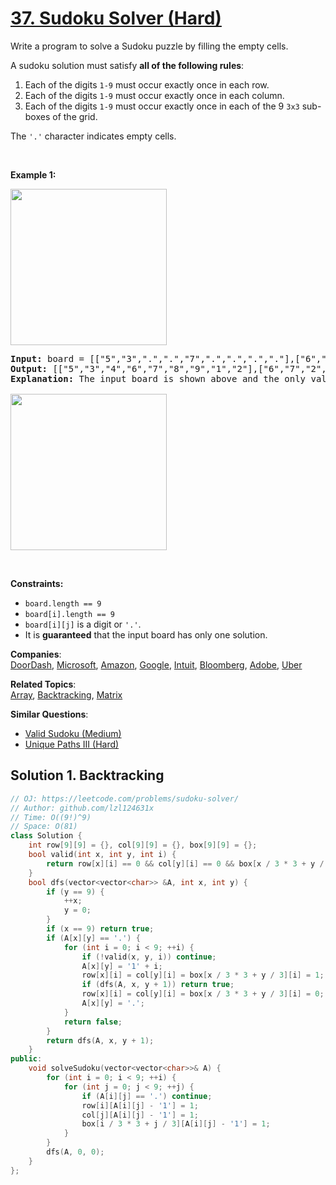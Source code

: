 # [37. Sudoku Solver (Hard)](https://leetcode.com/problems/sudoku-solver/)

<p>Write a program to solve a Sudoku puzzle by filling the empty cells.</p>

<p>A sudoku solution must satisfy <strong>all of the following rules</strong>:</p>

<ol>
	<li>Each of the digits <code>1-9</code> must occur exactly once in each row.</li>
	<li>Each of the digits <code>1-9</code> must occur exactly once in each column.</li>
	<li>Each of the digits <code>1-9</code> must occur exactly once in each of the 9 <code>3x3</code> sub-boxes of the grid.</li>
</ol>

<p>The <code>'.'</code> character indicates empty cells.</p>

<p>&nbsp;</p>
<p><strong>Example 1:</strong></p>
<img src="https://upload.wikimedia.org/wikipedia/commons/thumb/f/ff/Sudoku-by-L2G-20050714.svg/250px-Sudoku-by-L2G-20050714.svg.png" style="height:250px; width:250px">
<pre><strong>Input:</strong> board = [["5","3",".",".","7",".",".",".","."],["6",".",".","1","9","5",".",".","."],[".","9","8",".",".",".",".","6","."],["8",".",".",".","6",".",".",".","3"],["4",".",".","8",".","3",".",".","1"],["7",".",".",".","2",".",".",".","6"],[".","6",".",".",".",".","2","8","."],[".",".",".","4","1","9",".",".","5"],[".",".",".",".","8",".",".","7","9"]]
<strong>Output:</strong> [["5","3","4","6","7","8","9","1","2"],["6","7","2","1","9","5","3","4","8"],["1","9","8","3","4","2","5","6","7"],["8","5","9","7","6","1","4","2","3"],["4","2","6","8","5","3","7","9","1"],["7","1","3","9","2","4","8","5","6"],["9","6","1","5","3","7","2","8","4"],["2","8","7","4","1","9","6","3","5"],["3","4","5","2","8","6","1","7","9"]]
<strong>Explanation:</strong>&nbsp;The input board is shown above and the only valid solution is shown below:

<img src="https://upload.wikimedia.org/wikipedia/commons/thumb/3/31/Sudoku-by-L2G-20050714_solution.svg/250px-Sudoku-by-L2G-20050714_solution.svg.png" style="height:250px; width:250px">
</pre>

<p>&nbsp;</p>
<p><strong>Constraints:</strong></p>

<ul>
	<li><code>board.length == 9</code></li>
	<li><code>board[i].length == 9</code></li>
	<li><code>board[i][j]</code> is a digit or <code>'.'</code>.</li>
	<li>It is <strong>guaranteed</strong> that the input board has only one solution.</li>
</ul>


**Companies**:  
[DoorDash](https://leetcode.com/company/doordash), [Microsoft](https://leetcode.com/company/microsoft), [Amazon](https://leetcode.com/company/amazon), [Google](https://leetcode.com/company/google), [Intuit](https://leetcode.com/company/intuit), [Bloomberg](https://leetcode.com/company/bloomberg), [Adobe](https://leetcode.com/company/adobe), [Uber](https://leetcode.com/company/uber)

**Related Topics**:  
[Array](https://leetcode.com/tag/array/), [Backtracking](https://leetcode.com/tag/backtracking/), [Matrix](https://leetcode.com/tag/matrix/)

**Similar Questions**:
* [Valid Sudoku (Medium)](https://leetcode.com/problems/valid-sudoku/)
* [Unique Paths III (Hard)](https://leetcode.com/problems/unique-paths-iii/)

## Solution 1. Backtracking

```cpp
// OJ: https://leetcode.com/problems/sudoku-solver/
// Author: github.com/lzl124631x
// Time: O((9!)^9)
// Space: O(81)
class Solution {
    int row[9][9] = {}, col[9][9] = {}, box[9][9] = {};
    bool valid(int x, int y, int i) {
        return row[x][i] == 0 && col[y][i] == 0 && box[x / 3 * 3 + y / 3][i] == 0;
    }
    bool dfs(vector<vector<char>> &A, int x, int y) {
        if (y == 9) {
            ++x;
            y = 0;
        }
        if (x == 9) return true;
        if (A[x][y] == '.') {
            for (int i = 0; i < 9; ++i) {
                if (!valid(x, y, i)) continue;
                A[x][y] = '1' + i;
                row[x][i] = col[y][i] = box[x / 3 * 3 + y / 3][i] = 1;
                if (dfs(A, x, y + 1)) return true; 
                row[x][i] = col[y][i] = box[x / 3 * 3 + y / 3][i] = 0;
                A[x][y] = '.';
            }
            return false;
        }
        return dfs(A, x, y + 1);
    }
public:
    void solveSudoku(vector<vector<char>>& A) {
        for (int i = 0; i < 9; ++i) {
            for (int j = 0; j < 9; ++j) {
                if (A[i][j] == '.') continue;
                row[i][A[i][j] - '1'] = 1;
                col[j][A[i][j] - '1'] = 1;
                box[i / 3 * 3 + j / 3][A[i][j] - '1'] = 1;
            }
        }
        dfs(A, 0, 0);
    }
};
```